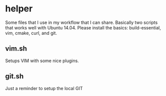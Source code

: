 helper
======

Some files that I use in my workflow that I can share. Basically two scripts that works well with Ubuntu 14.04. Please install the basics: build-essential, vim, cmake, curl, and git.

## vim.sh

Setups VIM with some nice plugins.


## git.sh 

Just a reminder to setup the local GIT
